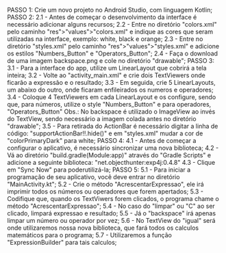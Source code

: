 PASSO 1: Crie um novo projeto no Android Studio, com linguagem Kotlin;
PASSO 2:  2.1 - Antes de começar o desenvolvimento da interface é necessário adicionar alguns recursos;
          2.2 - Entre no diretório "colors.xml" pelo caminho "res">"values">"colors.xml" e indique as cores que seram utilizadas na interface, exemplo: white, black e orange;
          2.3 - Entre no diretório "styles.xml" pelo caminho "res">"values">"styles.xml" e adicione os estilos "Numbers_Button" e "Operators_Button";
          2.4 - Faça o download de uma imagem backspace.png e cole no diretório "drawable";
PASSO 3:  3.1 - Para a interface do app, utilize um LinearLayout que cobrirá a tela inteira;
          3.2 - Volte ao "activity_main.xml" e crie dois TextViewers onde ficarão a expressão e o resultado;
          3.3 - Em seguida, crie 5 LinearLayouts, um abaixo do outro, onde ficaram enfileirados os numeros e operadores;
          3.4 - Coloque 4 TextViewers em cada LinearLayout e os configure, sendo que, para números, utilize o style "Numbers_Button" e para operadores, "Operators_Button"
          Obs.: No backspace é utilizado o ImageView ao invés do TextView, sendo necessário a imagem colada antes no diretório "drawable";
          3.5 - Para retirada do ActionBar é necessário digitar a linha de código: "supportActionBar!!.hide()" e em "styles.xml" mudar a cor de "colorPrimaryDark" para white;
PASSO 4:  4.1 - Antes de começar a configurar o aplicativo, é necessário sincronizar uma nova biblioteca;
          4.2 - Vá ao diretório "build.gradle(Module:app)" através do "Gradle Scripts" e adicione a seguinte biblioteca: "net.objecthunter:exp4j:0.4.8"
          4.3 - Clique em "Sync Now" para poderutilizá-la;
PASSO 5:  5.1 - Para iniciar a programação de seu aplicativo, você deve entrar no diretório "MainActivity.kt";
          5.2 - Crie o método "AcrescentarExpressao", ele irá imprimir todos os números ou operadores que forem apertados;
          5.3 - Codifique que, quando os TextViwers forem clicados, o programa chame o método "AcrescentarExpressao";
          5.4 - No caso do "limpar" ou "C" ao ser clicado, limpará expressao e resultado;
          5.5 - Já o "backspace" irá apenas limpar um número ou operador por vez;
          5.6 - No TextView do "igual" será onde utilizaremos nossa nova biblioteca, que fará todos os calculos matemáticos para o programa;
          5.7 - Utilizaremos a função "ExpressionBuilder" para tais calculos;
          
